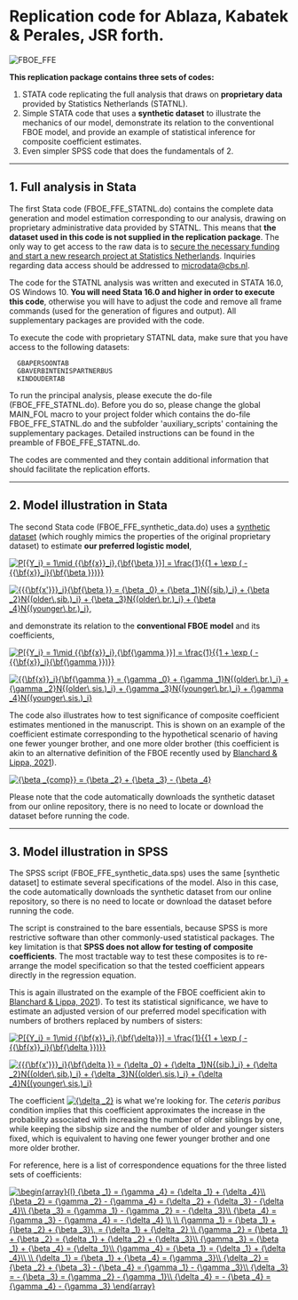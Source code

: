 # Replication code for Ablaza, Kabatek &amp; Perales, JSR forth.

![FBOE_FFE](https://www.jankabatek.com/img/Figure_FBOE_FFE.png)

**This replication package contains three sets of codes:**
1. STATA code replicating the full analysis that draws on **proprietary data** provided by Statistics Netherlands (STATNL).
2. Simple STATA code that uses a **synthetic dataset** to illustrate the mechanics of our model, demonstrate its relation to the conventional FBOE model, and provide an example of statistical inference for composite coefficient estimates.
3. Even simpler SPSS code that does the fundamentals of 2.
 
--- 

## 1. Full analysis in Stata

The first Stata code (FBOE_FFE_STATNL.do) contains the complete data generation and model estimation corresponding to our analysis, drawing on proprietary administrative data provided by STATNL. This means that **the dataset used in this code is not supplied in the replication package**. The only way to get access to the raw data is to [secure the necessary funding and start a new research project at Statistics Netherlands](https://www.cbs.nl/en-gb/onze-diensten/customised-services-microdata/microdata-conducting-your-own-research). Inquiries regarding data access should be addressed to [microdata@cbs.nl](mailto:microdata@cbs.nl). 
 
The code for the STATNL analysis was written and executed in STATA 16.0, OS Windows 10. **You will need Stata 16.0 and higher in order to execute this code**, otherwise you will have to adjust the code and remove all frame commands (used for the generation of figures and output). All supplementary packages are provided with the code.       

To execute the code with proprietary STATNL data, make sure that you have access to the following datasets: 
                       
      GBAPERSOONTAB                          
      GBAVERBINTENISPARTNERBUS               
      KINDOUDERTAB                           

To run the principal analysis, please execute the do-file (FBOE_FFE_STATNL.do). Before you do so, please change the global MAIN_FOL macro to your project folder which contains the do-file FBOE_FFE_STATNL.do and the subfolder 'auxiliary_scripts' containing the supplementary packages. Detailed instructions can be found in the preamble of FBOE_FFE_STATNL.do.

The codes are commented and they contain additional information that should facilitate the replication efforts. 

---

## 2. Model illustration in Stata

The second Stata code (FBOE_FFE_synthetic_data.do) uses a [synthetic dataset](https://www.jankabatek.com/datasets/FBOE_FFE_pseudo_data.csv) (which roughly mimics the properties of the original proprietary dataset) to estimate **our preferred logistic model**,

<a href="https://www.codecogs.com/eqnedit.php?latex=P[{Y_i}&space;=&space;1\mid&space;{{\bf{x}}_i},{\bf{\beta&space;}}]&space;=&space;\frac{1}{{1&space;&plus;&space;\exp&space;(&space;-&space;{{\bf{x}}_i}{\bf{\beta&space;}})}}" target="_blank"><img src="https://latex.codecogs.com/gif.latex?P[{Y_i}&space;=&space;1\mid&space;{{\bf{x}}_i},{\bf{\beta&space;}}]&space;=&space;\frac{1}{{1&space;&plus;&space;\exp&space;(&space;-&space;{{\bf{x}}_i}{\bf{\beta&space;}})}}" title="P[{Y_i} = 1\mid {{\bf{x}}_i},{\bf{\beta }}] = \frac{1}{{1 + \exp ( - {{\bf{x}}_i}{\bf{\beta }})}}" /></a>

<a href="https://www.codecogs.com/eqnedit.php?latex={{{\bf{x'}}}_i}{\bf{\beta&space;}}&space;=&space;{\beta&space;_0}&space;&plus;&space;{\beta&space;_1}N{(sib.)_i}&space;&plus;&space;{\beta&space;_2}N{(older\,sib.)_i}&space;&plus;&space;{\beta&space;_3}N{(older\,br.)_i}&space;&plus;&space;{\beta&space;_4}N{(younger\,br.)_i}," target="_blank"><img src="https://latex.codecogs.com/gif.latex?{{{\bf{x'}}}_i}{\bf{\beta&space;}}&space;=&space;{\beta&space;_0}&space;&plus;&space;{\beta&space;_1}N{(sib.)_i}&space;&plus;&space;{\beta&space;_2}N{(older\,sib.)_i}&space;&plus;&space;{\beta&space;_3}N{(older\,br.)_i}&space;&plus;&space;{\beta&space;_4}N{(younger\,br.)_i}," title="{{{\bf{x'}}}_i}{\bf{\beta }} = {\beta _0} + {\beta _1}N{(sib.)_i} + {\beta _2}N{(older\,sib.)_i} + {\beta _3}N{(older\,br.)_i} + {\beta _4}N{(younger\,br.)_i}," /></a>

and demonstrate its relation to the **conventional FBOE model** and its coefficients, 

<a href="https://www.codecogs.com/eqnedit.php?latex=P[{Y_i}&space;=&space;1\mid&space;{{\bf{x}}_i},{\bf{\gamma&space;}}]&space;=&space;\frac{1}{{1&space;&plus;&space;\exp&space;(&space;-&space;{{\bf{x}}_i}{\bf{\gamma&space;}})}}" target="_blank"><img src="https://latex.codecogs.com/gif.latex?P[{Y_i}&space;=&space;1\mid&space;{{\bf{x}}_i},{\bf{\gamma&space;}}]&space;=&space;\frac{1}{{1&space;&plus;&space;\exp&space;(&space;-&space;{{\bf{x}}_i}{\bf{\gamma&space;}})}}" title="P[{Y_i} = 1\mid {{\bf{x}}_i},{\bf{\gamma }}] = \frac{1}{{1 + \exp ( - {{\bf{x}}_i}{\bf{\gamma }})}}" /></a>

<a href="https://www.codecogs.com/eqnedit.php?latex={{\bf{x}}_i}{\bf{\gamma&space;}}&space;=&space;{\gamma&space;_0}&space;&plus;&space;{\gamma&space;_1}N{(older\,br.)_i}&space;&plus;&space;{\gamma&space;_2}N{(older\,sis.)_i}&space;&plus;&space;{\gamma&space;_3}N{(younger\,br.)_i}&space;&plus;&space;{\gamma&space;_4}N{(younger\,sis.)_i}" target="_blank"><img src="https://latex.codecogs.com/gif.latex?{{\bf{x}}_i}{\bf{\gamma&space;}}&space;=&space;{\gamma&space;_0}&space;&plus;&space;{\gamma&space;_1}N{(older\,br.)_i}&space;&plus;&space;{\gamma&space;_2}N{(older\,sis.)_i}&space;&plus;&space;{\gamma&space;_3}N{(younger\,br.)_i}&space;&plus;&space;{\gamma&space;_4}N{(younger\,sis.)_i}" title="{{\bf{x}}_i}{\bf{\gamma }} = {\gamma _0} + {\gamma _1}N{(older\,br.)_i} + {\gamma _2}N{(older\,sis.)_i} + {\gamma _3}N{(younger\,br.)_i} + {\gamma _4}N{(younger\,sis.)_i}" /></a> 

The code also illustrates how to test significance of composite coefficient estimates mentioned in the manuscript. This is shown on an example of the coefficient estimate corresponding to the hypothetical scenario of having one fewer younger brother, and one more older brother (this coefficient is akin to an alternative definition of the FBOE recently used by [Blanchard & Lippa, 2021](https://pubmed.ncbi.nlm.nih.gov/33025292/)).

<a href="https://www.codecogs.com/eqnedit.php?latex={\beta&space;_{comp}}&space;=&space;{\beta&space;_2}&space;&plus;&space;{\beta&space;_3}&space;-&space;{\beta&space;_4}" target="_blank"><img src="https://latex.codecogs.com/gif.latex?{\beta&space;_{comp}}&space;=&space;{\beta&space;_2}&space;&plus;&space;{\beta&space;_3}&space;-&space;{\beta&space;_4}" title="{\beta _{comp}} = {\beta _2} + {\beta _3} - {\beta _4}" /></a>

Please note that the code automatically downloads the synthetic dataset from our online repository, there is no need to locate or download the dataset before running the code. 

---

## 3. Model illustration in SPSS

The SPSS script (FBOE_FFE_synthetic_data.sps) uses the same [synthetic dataset] to estimate several specifications of the model. Also in this case, the code automatically downloads the synthetic dataset from our online repository, so there is no need to locate or download the dataset before running the code.

The script is constrained to the bare essentials, because SPSS is more restrictive software than other commonly-used statistical packages. The key limitation is that **SPSS does not allow for testing of composite coefficients**. The most tractable way to test these composites is to re-arrange the model specification so that the tested coefficient appears directly in the regression equation. 

This is again illustrated on the example of the FBOE coefficient akin to [Blanchard & Lippa, 2021](https://pubmed.ncbi.nlm.nih.gov/33025292/)). To test its statistical significance, we have to estimate an adjusted version of our preferred model specification with numbers of brothers replaced by numbers of sisters:

<a href="https://www.codecogs.com/eqnedit.php?latex=P[{Y_i}&space;=&space;1\mid&space;{{\bf{x}}_i},{\bf{\delta}}]&space;=&space;\frac{1}{{1&space;&plus;&space;\exp&space;(&space;-&space;{{\bf{x}}_i}{\bf{\delta&space;}})}}" target="_blank"><img src="https://latex.codecogs.com/gif.latex?P[{Y_i}&space;=&space;1\mid&space;{{\bf{x}}_i},{\bf{\delta}}]&space;=&space;\frac{1}{{1&space;&plus;&space;\exp&space;(&space;-&space;{{\bf{x}}_i}{\bf{\delta&space;}})}}" title="P[{Y_i} = 1\mid {{\bf{x}}_i},{\bf{\delta}}] = \frac{1}{{1 + \exp ( - {{\bf{x}}_i}{\bf{\delta }})}}" /></a>

<a href="https://www.codecogs.com/eqnedit.php?latex={{{\bf{x'}}}_i}{\bf{\delta&space;}}&space;=&space;{\delta&space;_0}&space;&plus;&space;{\delta&space;_1}N{(sib.)_i}&space;&plus;&space;{\delta&space;_2}N{(older\,sib.)_i}&space;&plus;&space;{\delta&space;_3}N{(older\,sis.)_i}&space;&plus;&space;{\delta&space;_4}N{(younger\,sis.)_i}" target="_blank"><img src="https://latex.codecogs.com/gif.latex?{{{\bf{x'}}}_i}{\bf{\delta&space;}}&space;=&space;{\delta&space;_0}&space;&plus;&space;{\delta&space;_1}N{(sib.)_i}&space;&plus;&space;{\delta&space;_2}N{(older\,sib.)_i}&space;&plus;&space;{\delta&space;_3}N{(older\,sis.)_i}&space;&plus;&space;{\delta&space;_4}N{(younger\,sis.)_i}" title="{{{\bf{x'}}}_i}{\bf{\delta }} = {\delta _0} + {\delta _1}N{(sib.)_i} + {\delta _2}N{(older\,sib.)_i} + {\delta _3}N{(older\,sis.)_i} + {\delta _4}N{(younger\,sis.)_i}" /></a>

The coefficient <a href="https://www.codecogs.com/eqnedit.php?latex={\delta&space;_2}" target="_blank"><img src="https://latex.codecogs.com/gif.latex?{\delta&space;_2}" title="{\delta _2}" /></a> is what we're looking for. The *ceteris paribus* condition implies that this coefficient approximates the increase in the probability associated with increasing the number of older siblings by one, while keeping the sibship size and the number of older and younger sisters fixed, which is equivalent to having one fewer younger brother and one more older brother.

For reference, here is a list of correspondence equations for the three listed sets of coefficients:

<a href="https://www.codecogs.com/eqnedit.php?latex=\begin{array}{l}&space;{\beta&space;_1}&space;=&space;{\gamma&space;_4}&space;=&space;{\delta&space;_1}&space;&plus;&space;{\delta&space;_4}\\&space;{\beta&space;_2}&space;=&space;{\gamma&space;_2}&space;-&space;{\gamma&space;_4}&space;=&space;{\delta&space;_2}&space;&plus;&space;{\delta&space;_3}&space;-&space;{\delta&space;_4}\\&space;{\beta&space;_3}&space;=&space;{\gamma&space;_1}&space;-&space;{\gamma&space;_2}&space;=&space;-&space;{\delta&space;_3}\\&space;{\beta&space;_4}&space;=&space;{\gamma&space;_3}&space;-&space;{\gamma&space;_4}&space;=&space;-&space;{\delta&space;_4}&space;\\&space;\\&space;{\gamma&space;_1}&space;=&space;{\beta&space;_1}&space;&plus;&space;{\beta&space;_2}&space;&plus;&space;{\beta&space;_3}\,&space;=&space;{\delta&space;_1}&space;&plus;&space;{\delta&space;_2}&space;\\&space;{\gamma&space;_2}&space;=&space;{\beta&space;_1}&space;&plus;&space;{\beta&space;_2}&space;=&space;{\delta&space;_1}&space;&plus;&space;{\delta&space;_2}&space;&plus;&space;{\delta&space;_3}\\&space;{\gamma&space;_3}&space;=&space;{\beta&space;_1}&space;&plus;&space;{\beta&space;_4}&space;=&space;{\delta&space;_1}\\&space;{\gamma&space;_4}&space;=&space;{\beta&space;_1}&space;=&space;{\delta&space;_1}&space;&plus;&space;{\delta&space;_4}\\&space;\\&space;{\delta&space;_1}&space;=&space;{\beta&space;_1}&space;&plus;&space;{\beta&space;_4}&space;=&space;{\gamma&space;_3}\\&space;{\delta&space;_2}&space;=&space;{\beta&space;_2}&space;&plus;&space;{\beta&space;_3}&space;-&space;{\beta&space;_4}&space;=&space;{\gamma&space;_1}&space;-&space;{\gamma&space;_3}\\&space;{\delta&space;_3}&space;=&space;-&space;{\beta&space;_3}&space;=&space;{\gamma&space;_2}&space;-&space;{\gamma&space;_1}\\&space;{\delta&space;_4}&space;=&space;-&space;{\beta&space;_4}&space;=&space;{\gamma&space;_4}&space;-&space;{\gamma&space;_3}&space;\end{array}" target="_blank"><img src="https://latex.codecogs.com/gif.latex?\begin{array}{l}&space;{\beta&space;_1}&space;=&space;{\gamma&space;_4}&space;=&space;{\delta&space;_1}&space;&plus;&space;{\delta&space;_4}\\&space;{\beta&space;_2}&space;=&space;{\gamma&space;_2}&space;-&space;{\gamma&space;_4}&space;=&space;{\delta&space;_2}&space;&plus;&space;{\delta&space;_3}&space;-&space;{\delta&space;_4}\\&space;{\beta&space;_3}&space;=&space;{\gamma&space;_1}&space;-&space;{\gamma&space;_2}&space;=&space;-&space;{\delta&space;_3}\\&space;{\beta&space;_4}&space;=&space;{\gamma&space;_3}&space;-&space;{\gamma&space;_4}&space;=&space;-&space;{\delta&space;_4}&space;\\&space;\\&space;{\gamma&space;_1}&space;=&space;{\beta&space;_1}&space;&plus;&space;{\beta&space;_2}&space;&plus;&space;{\beta&space;_3}\,&space;=&space;{\delta&space;_1}&space;&plus;&space;{\delta&space;_2}&space;\\&space;{\gamma&space;_2}&space;=&space;{\beta&space;_1}&space;&plus;&space;{\beta&space;_2}&space;=&space;{\delta&space;_1}&space;&plus;&space;{\delta&space;_2}&space;&plus;&space;{\delta&space;_3}\\&space;{\gamma&space;_3}&space;=&space;{\beta&space;_1}&space;&plus;&space;{\beta&space;_4}&space;=&space;{\delta&space;_1}\\&space;{\gamma&space;_4}&space;=&space;{\beta&space;_1}&space;=&space;{\delta&space;_1}&space;&plus;&space;{\delta&space;_4}\\&space;\\&space;{\delta&space;_1}&space;=&space;{\beta&space;_1}&space;&plus;&space;{\beta&space;_4}&space;=&space;{\gamma&space;_3}\\&space;{\delta&space;_2}&space;=&space;{\beta&space;_2}&space;&plus;&space;{\beta&space;_3}&space;-&space;{\beta&space;_4}&space;=&space;{\gamma&space;_1}&space;-&space;{\gamma&space;_3}\\&space;{\delta&space;_3}&space;=&space;-&space;{\beta&space;_3}&space;=&space;{\gamma&space;_2}&space;-&space;{\gamma&space;_1}\\&space;{\delta&space;_4}&space;=&space;-&space;{\beta&space;_4}&space;=&space;{\gamma&space;_4}&space;-&space;{\gamma&space;_3}&space;\end{array}" title="\begin{array}{l} {\beta _1} = {\gamma _4} = {\delta _1} + {\delta _4}\\ {\beta _2} = {\gamma _2} - {\gamma _4} = {\delta _2} + {\delta _3} - {\delta _4}\\ {\beta _3} = {\gamma _1} - {\gamma _2} = - {\delta _3}\\ {\beta _4} = {\gamma _3} - {\gamma _4} = - {\delta _4} \\ \\ {\gamma _1} = {\beta _1} + {\beta _2} + {\beta _3}\, = {\delta _1} + {\delta _2} \\ {\gamma _2} = {\beta _1} + {\beta _2} = {\delta _1} + {\delta _2} + {\delta _3}\\ {\gamma _3} = {\beta _1} + {\beta _4} = {\delta _1}\\ {\gamma _4} = {\beta _1} = {\delta _1} + {\delta _4}\\ \\ {\delta _1} = {\beta _1} + {\beta _4} = {\gamma _3}\\ {\delta _2} = {\beta _2} + {\beta _3} - {\beta _4} = {\gamma _1} - {\gamma _3}\\ {\delta _3} = - {\beta _3} = {\gamma _2} - {\gamma _1}\\ {\delta _4} = - {\beta _4} = {\gamma _4} - {\gamma _3} \end{array}" /></a>

